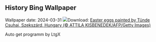## History Bing Wallpaper
Wallpaper date: 2024-03-31
![](https://www.bing.com/th?id=OHR.HungarianEggs_EN-IN6319733019_UHD.jpg&w=1000)Download: [Easter eggs painted by Tünde Csuhaj, Szekszárd, Hungary (© ATTILA KISBENEDEK/AFP/Getty Images)](https://www.bing.com/th?id=OHR.HungarianEggs_EN-IN6319733019_UHD.jpg)

Auto get programm by LtgX
